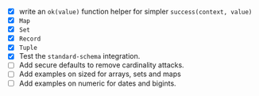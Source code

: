 - [x] write an `ok(value)` function helper for simpler `success(context, value)`
- [x] `Map`
- [x] `Set`
- [x] `Record`
- [x] `Tuple`
- [x] Test the `standard-schema` integration.
- [ ] Add secure defaults to remove cardinality attacks.
- [ ] Add examples on sized for arrays, sets and maps
- [ ] Add examples on numeric for dates and bigints.
